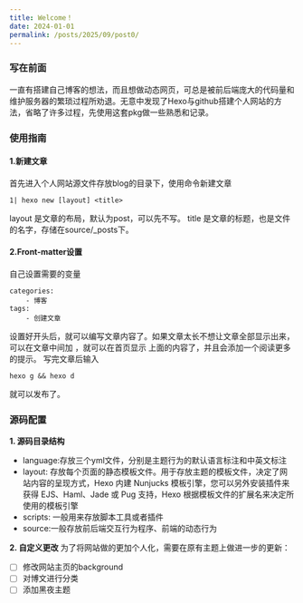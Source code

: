 ```yaml
---
title: Welcome！
date: 2024-01-01
permalink: /posts/2025/09/post0/
---
```

### 写在前面

一直有搭建自己博客的想法，而且想做动态网页，可总是被前后端庞大的代码量和维护服务器的繁琐过程所劝退。无意中发现了Hexo与github搭建个人网站的方法，省略了许多过程，先使用这套pkg做一些熟悉和记录。

### 使用指南

#### 1.新建文章
首先进入个人网站源文件存放blog的目录下，使用命令新建文章
```
1| hexo new [layout] <title> 
```
layout 是文章的布局，默认为post，可以先不写。
title 是文章的标题，也是文件的名字，存储在source/_posts下。

#### 2.Front-matter设置
自己设置需要的变量

```
categories:
    - 博客
tags:
    - 创建文章
```
设置好开头后，就可以编写文章内容了。如果文章太长不想让文章全部显示出来，可以在文章中间加 ，就可以在首页显示 上面的内容了，并且会添加一个阅读更多的提示。
写完文章后输入
```
hexo g && hexo d
```
就可以发布了。

### 源码配置

**1. 源码目录结构**

- language:存放三个yml文件，分别是主题行为的默认语言标注和中英文标注
- layout: 存放每个页面的静态模板文件。用于存放主题的模板文件，决定了网站内容的呈现方式，Hexo 内建 Nunjucks 模板引擎，您可以另外安装插件来获得 EJS、Haml、Jade 或 Pug 支持，Hexo 根据模板文件的扩展名来决定所使用的模板引擎
- scripts: 一般用来存放脚本工具或者插件
- source:一般存放前后端交互行为程序、前端的动态行为

**2. 自定义更改**
为了将网站做的更加个人化，需要在原有主题上做进一步的更新：

- [ ] 修改网站主页的background
- [ ] 对博文进行分类
- [ ] 添加黑夜主题